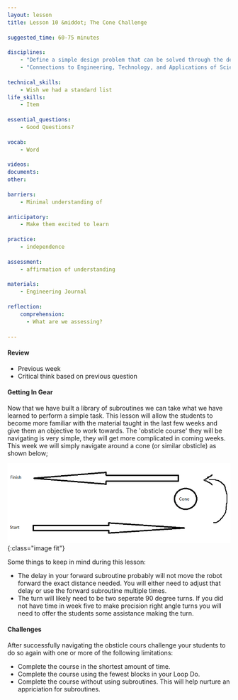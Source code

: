 ```yaml
---
layout: lesson
title: Lesson 10 &middot; The Cone Challenge

suggested_time: 60-75 minutes  

disciplines:
    - "Define a simple design problem that can be solved through the development of an object, tool, process, or system and includes several criteria for success and constraints on materials, time, or cost. (3-5-ETS1-1)"
    - "Connections to Engineering, Technology, and Applications of Science: Influence of Engineering, Technology, and Science on Society and the Natural World Engineers improve existing technologies or develop new ones. (4-PS3-4)"

technical_skills:
    - Wish we had a standard list
life_skills:
    - Item

essential_questions: 
    - Good Questions?

vocab:
    - Word

videos:
documents:
other:

barriers: 
    - Minimal understanding of 

anticipatory:
    - Make them excited to learn

practice:
    - independence

assessment:
    - affirmation of understanding

materials:
    - Engineering Journal

reflection:
    comprehension:
      - What are we assessing?

---
```


#### Review
   * Previous week  
   * Critical think based on previous question

#### Getting In Gear

Now that we have built a library of subroutines we can take what we have learned to perform a simple task. This lesson will allow the students to become more familiar with the material taught in the last few weeks and give them an objective to work towards. The 'obsticle course' they will be navigating is very simple, they will get more complicated in coming weeks. This week we will simply navigate around a cone (or similar obsticle) as shown below;

![fig Obstacle Path.1](obstacle_1.png){:class="image fit"}

Some things to keep in mind during this lesson:

- The delay in your forward subroutine probably will not move the robot forward the exact distance needed. You will either need to adjust that delay or use the forward subroutine multiple times.
- The turn will likely need to be two seperate 90 degree turns. If you did not have time in week five to make precision right angle turns you will need to offer the students some assistance making the turn.

#### Challenges
After successfully navigating the obsticle cours challenge your students to do so again with one or more of the following limitations:

- Complete the course in the shortest amount of time.
- Complete the course using the fewest blocks in your Loop Do.
- Complete the course without using subroutines. This will help nurture an appriciation for subroutines.
